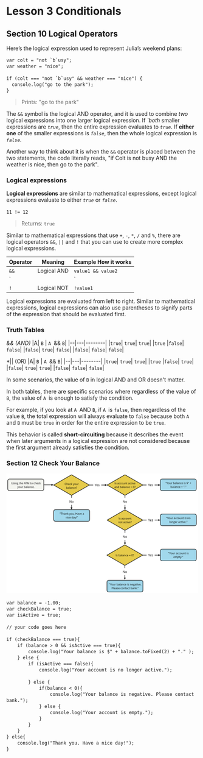 # Lesson 3 Conditionals
## Section 10 Logical Operators

Here’s the logical expression used to represent Julia’s weekend plans:
```
var colt = "not `b`usy";
var weather = "nice";

if (colt === "not `b`usy" && weather === "nice") {
  console.log("go to the park");
}
```
> Prints: "go to the park"

The `&&` symbol is the logical AND operator, and it is used to combine *two* logical expressions into one larger logical expression. If *`both* smaller expressions are *``true``*, then the entire expression evaluates to *``true``*. If **either one** of the smaller expressions is *``false``*, then the whole logical expression is *``false``*.

Another way to think about it is when the `&&` operator is placed between the two statements, the code literally reads, "if Colt is not busy AND the weather is nice, then go to the park".

### Logical expressions

**Logical expressions** are similar to mathematical expressions, except logical expressions evaluate to either *``true``* or *``false``*.

`11 != 12`
> Returns: ``true``

Similar to mathematical expressions that use `+`, `-`, `*`, `/` and `%`, there are logical operators `&&`, `||` and `!` that you can use to create more complex logical expressions.

|Operator |	Meaning |	Example	How it works|
----------|---------|-----------------------|
|`&&` |	Logical AND	| `value1 && value2`|	Returns `true` if *both* `value1` and `value2` evaluate to ```true```.|
|`||` |	Logical OR |	`value1 || value2`|	Returns `true` if *either* `value1` or `value2` (*or even both*) evaluates to `true`.|
| `!` | Logical NOT	|`!value1`|	Returns the *opposite* of `value1`. If `value1` is `true`, then `!value1` is `false`.|

Logical expressions are evaluated from left to right. Similar to mathematical expressions, logical expressions can also use parentheses to signify parts of the expression that should be evaluated first.

### Truth Tables

*&& (AND)*
|A|	`B` |	`A `&& `B`|
|--|---|--------|
|``true``|	``true``|	``true``|
|``true``	|``false``|	``false``|
|``false``|	``true``|	``false``|
|``false``|	``false``|	``false``|

*|| (OR)
|A|	`B` |	`A `&& `B`|
|--|---|--------|
|``true``|	``true``|	``true``|
|``true``	|``false``|	``true``|
|``false``|	``true``|	``true``|
|``false``|	``false``|	``false``|

In some scenarios, the value of ``B`` in logical AND and OR doesn't matter.

In both tables, there are specific scenarios where regardless of the value of `B`, the value of `A `is enough to satisfy the condition.

For example, if you look at `A `AND `B`, if `A `is `false`, then regardless of the value `B`, the total expression will always evaluate to `false` because both `A `and `B` must be `true` in order for the entire expression to be `true`.

This behavior is called **short-circuiting** because it describes the event when later arguments in a logical expression are not considered because the first argument already satisfies the condition.

### Section 12 Check Your Balance

![Check your balance flow chart](https://github.com/tastethedream/introtojavascript/blob/master/images/balance.jpeg "check balance flow chart")

```
var balance = -1.00;
var checkBalance = true;
var isActive = true;

// your code goes here

if (checkBalance === true){
    if (balance > 0 && isActive === true){
        console.log("Your balance is $" + balance.toFixed(2) + "." );
    } else {
        if (isActive === false){
            console.log("Your account is no longer active.");
            
        } else {
            if(balance < 0){
                console.log("Your balance is negative. Please contact bank.");
            } else {
                console.log("Your account is empty.");
            }
        }
    }
} else{
    console.log("Thank you. Have a nice day!");
}
```


